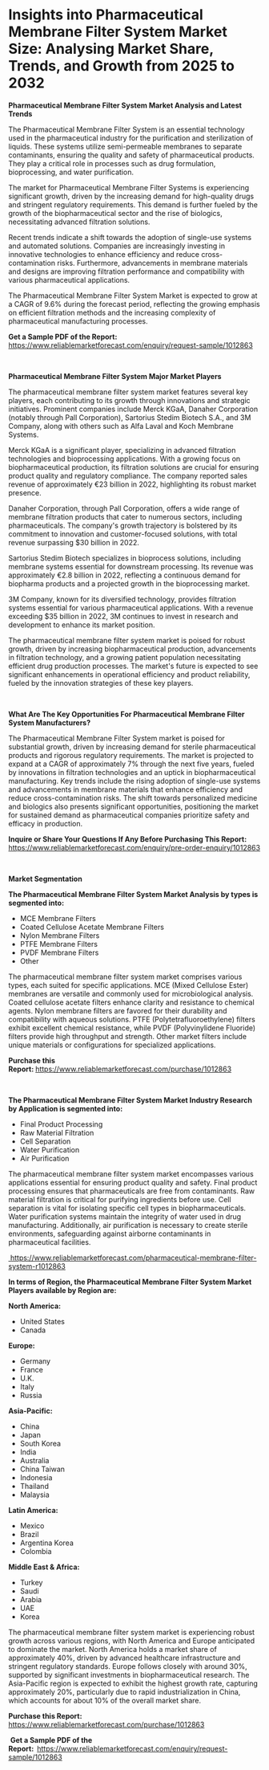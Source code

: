 <p><h1>Insights into Pharmaceutical Membrane Filter System Market Size: Analysing Market Share, Trends, and Growth from 2025 to 2032</h1></p><p><strong>Pharmaceutical Membrane Filter System Market Analysis and Latest Trends</strong></p>
<p><p>The Pharmaceutical Membrane Filter System is an essential technology used in the pharmaceutical industry for the purification and sterilization of liquids. These systems utilize semi-permeable membranes to separate contaminants, ensuring the quality and safety of pharmaceutical products. They play a critical role in processes such as drug formulation, bioprocessing, and water purification.</p><p>The market for Pharmaceutical Membrane Filter Systems is experiencing significant growth, driven by the increasing demand for high-quality drugs and stringent regulatory requirements. This demand is further fueled by the growth of the biopharmaceutical sector and the rise of biologics, necessitating advanced filtration solutions.</p><p>Recent trends indicate a shift towards the adoption of single-use systems and automated solutions. Companies are increasingly investing in innovative technologies to enhance efficiency and reduce cross-contamination risks. Furthermore, advancements in membrane materials and designs are improving filtration performance and compatibility with various pharmaceutical applications. </p><p>The Pharmaceutical Membrane Filter System Market is expected to grow at a CAGR of 9.6% during the forecast period, reflecting the growing emphasis on efficient filtration methods and the increasing complexity of pharmaceutical manufacturing processes.</p></p>
<p><strong>Get a Sample PDF of the Report:&nbsp;</strong> <a href="https://www.reliablemarketforecast.com/enquiry/request-sample/1012863?utm_campaign=3734&utm_medium=2&utm_source=Github&utm_content=ia&utm_term=19042025&utm_id=pharmaceutical-membrane-filter-system">https://www.reliablemarketforecast.com/enquiry/request-sample/1012863</a></p>
<p>&nbsp;</p>
<p><strong>Pharmaceutical Membrane Filter System Major Market Players</strong></p>
<p><p>The pharmaceutical membrane filter system market features several key players, each contributing to its growth through innovations and strategic initiatives. Prominent companies include Merck KGaA, Danaher Corporation (notably through Pall Corporation), Sartorius Stedim Biotech S.A., and 3M Company, along with others such as Alfa Laval and Koch Membrane Systems.</p><p>Merck KGaA is a significant player, specializing in advanced filtration technologies and bioprocessing applications. With a growing focus on biopharmaceutical production, its filtration solutions are crucial for ensuring product quality and regulatory compliance. The company reported sales revenue of approximately €23 billion in 2022, highlighting its robust market presence.</p><p>Danaher Corporation, through Pall Corporation, offers a wide range of membrane filtration products that cater to numerous sectors, including pharmaceuticals. The company's growth trajectory is bolstered by its commitment to innovation and customer-focused solutions, with total revenue surpassing $30 billion in 2022.</p><p>Sartorius Stedim Biotech specializes in bioprocess solutions, including membrane systems essential for downstream processing. Its revenue was approximately €2.8 billion in 2022, reflecting a continuous demand for biopharma products and a projected growth in the bioprocessing market.</p><p>3M Company, known for its diversified technology, provides filtration systems essential for various pharmaceutical applications. With a revenue exceeding $35 billion in 2022, 3M continues to invest in research and development to enhance its market position.</p><p>The pharmaceutical membrane filter system market is poised for robust growth, driven by increasing biopharmaceutical production, advancements in filtration technology, and a growing patient population necessitating efficient drug production processes. The market's future is expected to see significant enhancements in operational efficiency and product reliability, fueled by the innovation strategies of these key players.</p></p>
<p>&nbsp;</p>
<p><strong>What Are The Key Opportunities For Pharmaceutical Membrane Filter System Manufacturers?</strong></p>
<p><p>The Pharmaceutical Membrane Filter System market is poised for substantial growth, driven by increasing demand for sterile pharmaceutical products and rigorous regulatory requirements. The market is projected to expand at a CAGR of approximately 7% through the next five years, fueled by innovations in filtration technologies and an uptick in biopharmaceutical manufacturing. Key trends include the rising adoption of single-use systems and advancements in membrane materials that enhance efficiency and reduce cross-contamination risks. The shift towards personalized medicine and biologics also presents significant opportunities, positioning the market for sustained demand as pharmaceutical companies prioritize safety and efficacy in production.</p></p>
<p><strong>Inquire or Share Your Questions If Any Before Purchasing This Report:</strong> <a href="https://www.reliablemarketforecast.com/enquiry/pre-order-enquiry/1012863?utm_campaign=3734&utm_medium=2&utm_source=Github&utm_content=ia&utm_term=19042025&utm_id=pharmaceutical-membrane-filter-system">https://www.reliablemarketforecast.com/enquiry/pre-order-enquiry/1012863</a></p>
<p>&nbsp;</p>
<p><strong>Market Segmentation</strong></p>
<p><strong>The Pharmaceutical Membrane Filter System Market Analysis by types is segmented into:</strong></p>
<p><ul><li>MCE Membrane Filters</li><li>Coated Cellulose Acetate Membrane Filters</li><li>Nylon Membrane Filters</li><li>PTFE Membrane Filters</li><li>PVDF Membrane Filters</li><li>Other</li></ul></p>
<p><p>The pharmaceutical membrane filter system market comprises various types, each suited for specific applications. MCE (Mixed Cellulose Ester) membranes are versatile and commonly used for microbiological analysis. Coated cellulose acetate filters enhance clarity and resistance to chemical agents. Nylon membrane filters are favored for their durability and compatibility with aqueous solutions. PTFE (Polytetrafluoroethylene) filters exhibit excellent chemical resistance, while PVDF (Polyvinylidene Fluoride) filters provide high throughput and strength. Other market filters include unique materials or configurations for specialized applications.</p></p>
<p><strong>Purchase this Report:&nbsp;</strong><a href="https://www.reliablemarketforecast.com/purchase/1012863?utm_campaign=3734&utm_medium=2&utm_source=Github&utm_content=ia&utm_term=19042025&utm_id=pharmaceutical-membrane-filter-system">https://www.reliablemarketforecast.com/purchase/1012863</a></p>
<p>&nbsp;</p>
<p><strong>The Pharmaceutical Membrane Filter System Market Industry Research by Application is segmented into:</strong></p>
<p><ul><li>Final Product Processing</li><li>Raw Material Filtration</li><li>Cell Separation</li><li>Water Purification</li><li>Air Purification</li></ul></p>
<p><p>The pharmaceutical membrane filter system market encompasses various applications essential for ensuring product quality and safety. Final product processing ensures that pharmaceuticals are free from contaminants. Raw material filtration is critical for purifying ingredients before use. Cell separation is vital for isolating specific cell types in biopharmaceuticals. Water purification systems maintain the integrity of water used in drug manufacturing. Additionally, air purification is necessary to create sterile environments, safeguarding against airborne contaminants in pharmaceutical facilities.</p></p>
<p><a href="https://www.reliablemarketforecast.com/pharmaceutical-membrane-filter-system-r1012863?utm_campaign=3734&utm_medium=2&utm_source=Github&utm_content=ia&utm_term=19042025&utm_id=pharmaceutical-membrane-filter-system">&nbsp;https://www.reliablemarketforecast.com/pharmaceutical-membrane-filter-system-r1012863</a></p>
<p><strong>In terms of Region, the Pharmaceutical Membrane Filter System Market Players available by Region are:</strong></p>
<p>
    <p> <strong> North America: </strong>
        <ul>
            <li>United States</li>
            <li>Canada</li>
        </ul>
        </p> 
    <p> <strong> Europe: </strong>
        <ul>
            <li>Germany</li>
            <li>France</li>
            <li>U.K.</li>
            <li>Italy</li>
            <li>Russia</li>
        </ul>
        </p> 
    <p> <strong> Asia-Pacific: </strong>
        <ul>
            <li>China</li>
            <li>Japan</li>
            <li>South Korea</li>
            <li>India</li>
            <li>Australia</li>
            <li>China Taiwan</li>
            <li>Indonesia</li>
            <li>Thailand</li>
            <li>Malaysia</li>
        </ul>
        </p> 
    <p> <strong> Latin America: </strong>
        <ul>
            <li>Mexico</li>
            <li>Brazil</li>
            <li>Argentina Korea</li>
            <li>Colombia</li>
        </ul>
        </p> 
    <p> <strong> Middle East & Africa: </strong>
        <ul>
            <li>Turkey</li>
            <li>Saudi</li>
            <li>Arabia</li>
            <li>UAE</li>
            <li>Korea</li>
        </ul>
    </p>
    </p>
<p><p>The pharmaceutical membrane filter system market is experiencing robust growth across various regions, with North America and Europe anticipated to dominate the market. North America holds a market share of approximately 40%, driven by advanced healthcare infrastructure and stringent regulatory standards. Europe follows closely with around 30%, supported by significant investments in biopharmaceutical research. The Asia-Pacific region is expected to exhibit the highest growth rate, capturing approximately 20%, particularly due to rapid industrialization in China, which accounts for about 10% of the overall market share.</p></p>
<p><strong>Purchase this Report: </strong><a href="https://www.reliablemarketforecast.com/purchase/1012863?utm_campaign=3734&utm_medium=2&utm_source=Github&utm_content=ia&utm_term=19042025&utm_id=pharmaceutical-membrane-filter-system">https://www.reliablemarketforecast.com/purchase/1012863</a></p>
<p>&nbsp;<strong>Get a Sample PDF of the Report:&nbsp;&nbsp;</strong><a href="https://www.reliablemarketforecast.com/enquiry/request-sample/1012863?utm_campaign=3734&utm_medium=2&utm_source=Github&utm_content=ia&utm_term=19042025&utm_id=pharmaceutical-membrane-filter-system">https://www.reliablemarketforecast.com/enquiry/request-sample/1012863</a></p>
<p><strong></strong></p>
<p><p></p><p></p><p></p></p>